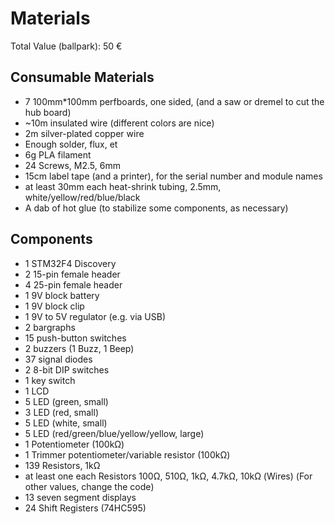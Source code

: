 # Materials

Total Value (ballpark): 50 €

## Consumable Materials

 - 7						100mm*100mm perfboards, one sided, (and a saw or dremel to cut the hub board)
 - ~10m					insulated wire (different colors are nice)
 - 2m					silver-plated copper wire
 - Enough				solder, flux, et
 - 6g					PLA filament
 - 24					Screws, M2.5, 6mm
 - 15cm					label tape (and a printer), for the serial number and module names
 - at least 30mm each	heat-shrink tubing, 2.5mm, white/yellow/red/blue/black
 - A dab of				hot glue (to stabilize some components, as necessary)

## Components

 - 1					STM32F4 Discovery
 - 2					15-pin female header
 - 4					25-pin female header
 - 1					9V block battery
 - 1					9V block clip
 - 1					9V to 5V regulator (e.g. via USB)
 - 2					bargraphs
 - 15				push-button switches
 - 2					buzzers (1 Buzz, 1 Beep)
 - 37				signal diodes
 - 2					8-bit DIP switches
 - 1					key switch
 - 1					LCD
 - 5					LED (green, small)
 - 3					LED (red, small)
 - 5					LED (white, small)
 - 5					LED (red/green/blue/yellow/yellow, large)
 - 1					Potentiometer (100kΩ)
 - 1					Trimmer potentiometer/variable resistor (100kΩ)
 - 139				Resistors, 1kΩ
 - at least one each	Resistors 100Ω, 510Ω, 1kΩ, 4.7kΩ, 10kΩ (Wires) (For other values, change the code)
 - 13				seven segment displays
 - 24				Shift Registers (74HC595)

